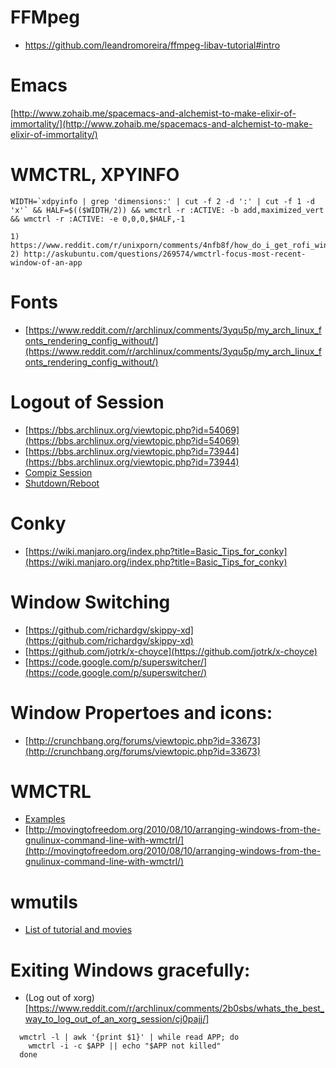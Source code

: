 
FFMpeg
=======

* https://github.com/leandromoreira/ffmpeg-libav-tutorial#intro

Emacs
==============
[http://www.zohaib.me/spacemacs-and-alchemist-to-make-elixir-of-immortality/](http://www.zohaib.me/spacemacs-and-alchemist-to-make-elixir-of-immortality/)

WMCTRL, XPYINFO
===============

    WIDTH=`xdpyinfo | grep 'dimensions:' | cut -f 2 -d ':' | cut -f 1 -d 'x'` && HALF=$(($WIDTH/2)) && wmctrl -r :ACTIVE: -b add,maximized_vert && wmctrl -r :ACTIVE: -e 0,0,0,$HALF,-1

    1) https://www.reddit.com/r/unixporn/comments/4nfb8f/how_do_i_get_rofi_window_switcher_to_only_show/
    2) http://askubuntu.com/questions/269574/wmctrl-focus-most-recent-window-of-an-app

Fonts
=====
* [https://www.reddit.com/r/archlinux/comments/3yqu5p/my_arch_linux_fonts_rendering_config_without/](https://www.reddit.com/r/archlinux/comments/3yqu5p/my_arch_linux_fonts_rendering_config_without/)


Logout of Session
======
* [https://bbs.archlinux.org/viewtopic.php?id=54069](https://bbs.archlinux.org/viewtopic.php?id=54069)
* [https://bbs.archlinux.org/viewtopic.php?id=73944](https://bbs.archlinux.org/viewtopic.php?id=73944)
* [Compiz Session](https://help.ubuntu.com/community/CompizStandalone)
* [Shutdown/Reboot](https://wiki.archlinux.org/index.php/Allow_users_to_shutdown)

Conky
=====

* [https://wiki.manjaro.org/index.php?title=Basic_Tips_for_conky](https://wiki.manjaro.org/index.php?title=Basic_Tips_for_conky)

Window Switching
================
* [https://github.com/richardgv/skippy-xd](https://github.com/richardgv/skippy-xd)
* [https://github.com/jotrk/x-choyce](https://github.com/jotrk/x-choyce)
* [https://code.google.com/p/superswitcher/](https://code.google.com/p/superswitcher/)

Window Propertoes and icons:
===========

* [http://crunchbang.org/forums/viewtopic.php?id=33673](http://crunchbang.org/forums/viewtopic.php?id=33673)

WMCTRL
======

* [Examples](http://www.techsupportalert.com/content/tips-and-tricks-linux-mint-after-installation.htm#Enable-Windows-7-Aero-Snap)
* [http://movingtofreedom.org/2010/08/10/arranging-windows-from-the-gnulinux-command-line-with-wmctrl/](http://movingtofreedom.org/2010/08/10/arranging-windows-from-the-gnulinux-command-line-with-wmctrl/)

wmutils
======

* [List of tutorial and movies](https://www.reddit.com/r/unixporn/comments/3b42zj/people_using_wmutils_how_do_you_use_it/)

Exiting Windows gracefully:
===========================
  * (Log out of xorg)[https://www.reddit.com/r/archlinux/comments/2b0sbs/whats_the_best_way_to_log_out_of_an_xorg_session/cj0pajj/]
  ```
    wmctrl -l | awk '{print $1}' | while read APP; do
      wmctrl -i -c $APP || echo "$APP not killed"
    done
  ```

